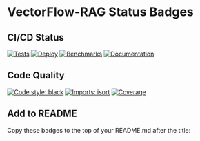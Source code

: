 # VectorFlow-RAG Status Badges

## CI/CD Status

[![Tests](https://github.com/YOUR_USERNAME/VectorFlow-RAG/actions/workflows/tests.yml/badge.svg)](https://github.com/YOUR_USERNAME/VectorFlow-RAG/actions/workflows/tests.yml)
[![Deploy](https://github.com/YOUR_USERNAME/VectorFlow-RAG/actions/workflows/deploy.yml/badge.svg)](https://github.com/YOUR_USERNAME/VectorFlow-RAG/actions/workflows/deploy.yml)
[![Benchmarks](https://github.com/YOUR_USERNAME/VectorFlow-RAG/actions/workflows/benchmark.yml/badge.svg)](https://github.com/YOUR_USERNAME/VectorFlow-RAG/actions/workflows/benchmark.yml)
[![Documentation](https://github.com/YOUR_USERNAME/VectorFlow-RAG/actions/workflows/docs.yml/badge.svg)](https://github.com/YOUR_USERNAME/VectorFlow-RAG/actions/workflows/docs.yml)

## Code Quality

[![Code style: black](https://img.shields.io/badge/code%20style-black-000000.svg)](https://github.com/psf/black)
[![Imports: isort](https://img.shields.io/badge/%20imports-isort-%231674b1?style=flat&labelColor=ef8336)](https://pycqa.github.io/isort/)
[![Coverage](https://img.shields.io/codecov/c/github/YOUR_USERNAME/VectorFlow-RAG.svg)](https://codecov.io/gh/YOUR_USERNAME/VectorFlow-RAG)

## Add to README

Copy these badges to the top of your README.md after the title:
